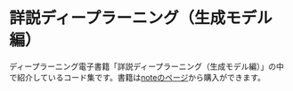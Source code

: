 # 詳説ディープラーニング（生成モデル編）

ディープラーニング電子書籍「詳説ディープラーニング（生成モデル編）」の中で紹介しているコード集です。書籍は[noteのページ](https://note.mu/yusugomori/n/n945f51cabc03)から購入ができます。
